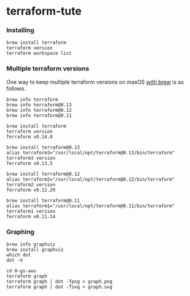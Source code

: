 # terraform-tute

### Installing

```
brew install terraform
terraform version
terraform workspace list
```

### Multiple terraform versions

One way to keep multiple terraform versions on masOS [with brew](https://formulae.brew.sh/formula/terraform) is as follows.

```
brew info terraform
brew info terraform@0.13
brew info terraform@0.12
brew info terraform@0.11

brew install terraform
terraform version
Terraform v0.14.0

brew install terraform@0.13
alias terraform3="/usr/local/opt/terraform@0.13/bin/terraform"
terraform3 version
Terraform v0.13.5

brew install terraform@0.12
alias terraform2="/usr/local/opt/terraform@0.12/bin/terraform"
terraform2 version
Terraform v0.12.29

brew install terraform@0.11
alias terraform1="/usr/local/opt/terraform@0.11/bin/terraform"
terraform1 version
Terraform v0.11.14
```

### Graphing

```
brew info graphviz
brew install graphviz
which dot
dot -V

cd 0-gs-aws
terraform graph
terraform graph | dot -Tpng > graph.png
terraform graph | dot -Tsvg > graph.svg
```
